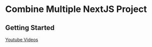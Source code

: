 # Combine Multiple NextJS Project

## Getting Started

[Youtube Videos](https://www.youtube.com/watch?v=zQsrye90wGY)
